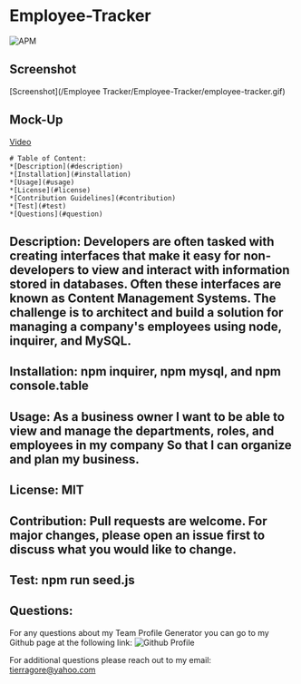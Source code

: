 # Employee-Tracker


![APM](https://img.shields.io/apm/l/open)

## Screenshot


[Screenshot](/Employee Tracker/Employee-Tracker/employee-tracker.gif)


## Mock-Up
[Video](https://drive.google.com/file/d/1o0fKHqqxdNf531AJW_9SMIExZeGzPvBT/view)
    
    # Table of Content: 
    *[Description](#description)
    *[Installation](#installation)
    *[Usage](#usage)
    *[License](#license)
    *[Contribution Guidelines](#contribution)
    *[Test](#test)
    *[Questions](#question)
    
## Description: Developers are often tasked with creating interfaces that make it easy for non-developers to view and interact with information stored in databases. Often these interfaces are known as **C**ontent **M**anagement **S**ystems. The challenge is to architect and build a solution for managing a company's employees using node, inquirer, and MySQL.


## Installation: npm inquirer, npm mysql, and npm console.table

## Usage: As a business owner I want to be able to view and manage the departments, roles, and employees in my company So that I can organize and plan my business.

## License: MIT

## Contribution: Pull requests are welcome.  For major changes, please open an issue first to discuss what you would like to change.

    
## Test: npm run seed.js

## Questions:

For any questions about my Team Profile Generator you can go to my Github page at the following link:
![Github Profile](https://github.com/tmgorogers/Team-Profile-Generator)
     
For additional questions please reach out to my email: tierragore@yahoo.com
